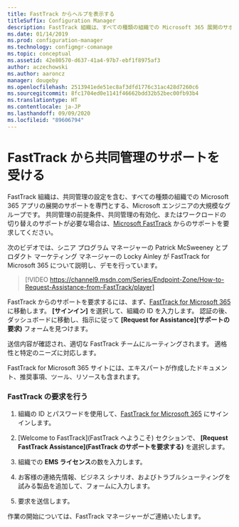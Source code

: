 ```yaml
---
title: FastTrack からヘルプを表示する
titleSuffix: Configuration Manager
description: FastTrack 組織は、すべての種類の組織での Microsoft 365 展開のサポートを専門とする、Microsoft エンジニアの大規模なグループです
ms.date: 01/14/2019
ms.prod: configuration-manager
ms.technology: configmgr-comanage
ms.topic: conceptual
ms.assetid: 42e80570-d637-41a4-97b7-ebf1f8975af3
author: aczechowski
ms.author: aaroncz
manager: dougeby
ms.openlocfilehash: 2513941ede51ec8af3dfd1776c31ac428d7260c6
ms.sourcegitcommit: 8fc1704ed0e1141f46662bdd32b52bec00fb93b4
ms.translationtype: HT
ms.contentlocale: ja-JP
ms.lasthandoff: 09/09/2020
ms.locfileid: "89606794"
---
```

# <a name="get-help-from-fasttrack-for-co-management"></a>FastTrack から共同管理のサポートを受ける

FastTrack 組織は、共同管理の設定を含む、すべての種類の組織での Microsoft 365 アプリの展開のサポートを専門とする、Microsoft エンジニアの大規模なグループです。 共同管理の前提条件、共同管理の有効化、またはワークロードの切り替えのサポートが必要な場合は、[Microsoft FastTrack](https://Microsoft.com/FastTrack/) からのサポートを要求してください。 

次のビデオでは、シニア プログラム マネージャーの Patrick McSweeney とプロダクト マーケティング マネージャーの Locky Ainley が FastTrack for Microsoft 365 について説明し、デモを行っています。

> [!VIDEO https://channel9.msdn.com/Series/Endpoint-Zone/How-to-Request-Assistance-from-FastTrack/player]

FastTrack からのサポートを要求するには、まず、[FastTrack for Microsoft 365](https://www.microsoft.com/fasttrack/microsoft-365/security) に移動します。 **[サインイン]** を選択して、組織の ID を入力します。 認証の後、ダッシュボードに移動し、指示に従って **[Request for Assistance]\(サポートの要求\)** フォームを見つけます。

送信内容が確認され、適切な FastTrack チームにルーティングされます。 適格性と特定のニーズに対応します。 

FastTrack for Microsoft 365 サイトには、エキスパートが作成したドキュメント、推奨事項、ツール、リソースも含まれます。


### <a name="make-a-fasttrack-request"></a>FastTrack の要求を行う

1. 組織の ID とパスワードを使用して、[FastTrack for Microsoft 365](https://www.microsoft.com/fasttrack/microsoft-365/security) にサインインします。  

2. [Welcome to FastTrack]\(FastTrack へようこそ\) セクションで、 **[Request FastTrack Assistance]\(FastTrack のサポートを要求する\)** を選択します。  

3. 組織での **EMS ライセンス**の数を入力します。  

4. お客様の連絡先情報、ビジネス シナリオ、およびトラブルシューティングを試みる製品を追加して、フォームに入力します。

5. 要求を送信します。 

作業の開始については、FastTrack マネージャーがご連絡いたします。
